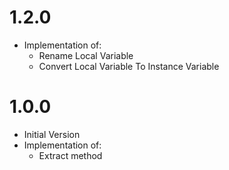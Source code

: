 1.2.0
=====
* Implementation of:
    * Rename Local Variable
    * Convert Local Variable To Instance Variable

1.0.0
=====
* Initial Version
* Implementation of:
    * Extract method
